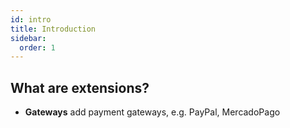 ```yaml
---
id: intro
title: Introduction
sidebar:
  order: 1
---
```


## What are extensions?

- **Gateways** add payment gateways, e.g. PayPal, MercadoPago
